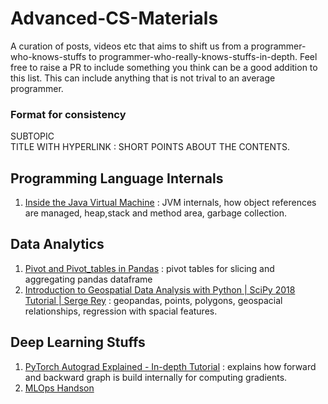 # Advanced-CS-Materials
A curation of posts, videos etc that aims to shift us from a programmer-who-knows-stuffs to programmer-who-really-knows-stuffs-in-depth. Feel free to raise a PR to include something you think can be a good addition to this list.  This can include anything that is not trival to an average programmer. 

### Format for consistency
SUBTOPIC \
TITLE WITH HYPERLINK : SHORT POINTS ABOUT THE CONTENTS. 



## Programming Language Internals
1. [Inside the Java Virtual Machine](https://www.artima.com/insidejvm/ed2/jvmP.html) : JVM internals, how object references are managed, heap,stack and method area, garbage collection.


## Data Analytics
1. [Pivot and Pivot_tables in Pandas](https://youtu.be/xPPs59pn6qU) : pivot tables for slicing and aggregating pandas dataframe
2. [Introduction to Geospatial Data Analysis with Python | SciPy 2018 Tutorial | Serge Rey](https://youtu.be/kJXUUO5M4ok) : geopandas, points, polygons, geospacial relationships, regression with spacial features.


## Deep Learning Stuffs
1. [PyTorch Autograd Explained - In-depth Tutorial](https://youtu.be/MswxJw-8PvE) : explains how forward and backward graph is build internally for computing gradients.
2. [MLOps Handson](https://github.com/graviraja/MLOps-Basics)
